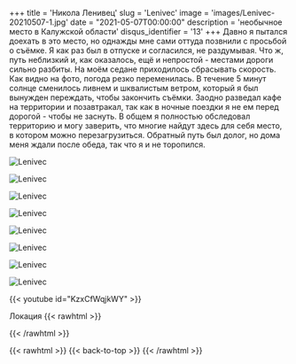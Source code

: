 +++
title = 'Никола Ленивец'
slug = 'Lenivec'
image = 'images/Lenivec-20210507-1.jpg'
date = "2021-05-07T00:00:00"
description = 'необычное место в Калужской области'
disqus_identifier = '13'
+++
Давно я пытался доехать в это место, но однажды мне сами оттуда позвнили с просьбой о съёмке. Я как раз был в отпуске и согласился, не раздумывая.
Что ж, путь неблизкий и, как оказалось, ещё и непростой - местами дороги сильно разбиты. На моём седане приходилось сбрасывать скорость.
Как видно на фото, погода резко переменилась. В течение 5 минут солнце сменилось ливнем и шквалистым ветром, который я был вынужден переждать, чтобы закончить съёмки.
Заодно разведал кафе на территории и позавтракал, так как в ночные поездки я не ем перед дорогой - чтобы не заснуть.
В общем я полностью обследовал территорию и могу заверить, что многие найдут здесь для себя место, в котором можно перезагрузиться.
Обратный путь был долог, но дома меня ждали после обеда, так что я и не торопился.

![Lenivec](/images/Lenivec-20210507-2.jpg)

![Lenivec](/images/Lenivec-20210507-3.jpg)

![Lenivec](/images/Lenivec-20210507-4.jpg)

![Lenivec](/images/Lenivec-20210507-5.jpg)

![Lenivec](/images/Lenivec-20210507-6.jpg)

![Lenivec](/images/Lenivec-20210507-7.jpg)

![Lenivec](/images/Lenivec-20210507-8.jpg)

![Lenivec](/images/Lenivec-20210507-9.jpg)

{{< youtube id="KzxCfWqjkWY" >}}

Локация
{{< rawhtml >}}
<div class="yandex-map-container">
<script type="text/javascript" charset="utf-8" async src="https://api-maps.yandex.ru/services/constructor/1.0/js/?um=constructor%3A5cc80e267aff6f08e5167dd40212ab63f5dacedf2e0a97c8b9f9600815061d2d&amp;width=800&amp;height=400&amp;lang=ru_RU&amp;scroll=true"></script>
</div>
{{< /rawhtml >}}

{{< rawhtml >}}
{{< back-to-top >}}
{{< /rawhtml >}}
